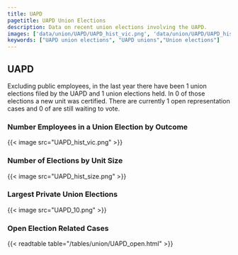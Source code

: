 ```yaml
---
title: UAPD
pagetitle: UAPD Union Elections
description: Data on recent union elections involving the UAPD.
images: ['data/union/UAPD/UAPD_hist_vic.png', 'data/union/UAPD/UAPD_hist_size.png', 'data/union/UAPD/UAPD_10.png']
keywords: ["UAPD union elections", "UAPD unions","Union elections"]
---
```

##  UAPD

Excluding public employees, in the last year there have been 1 union elections filed by the UAPD and 1 union elections held. In 0 of those elections a new unit was certified. There are currently 1 open representation cases and 0 of are still waiting to vote.

### Number Employees in a Union Election by Outcome
{{< image src="UAPD_hist_vic.png" >}}

### Number of Elections by Unit Size
{{< image src="UAPD_hist_size.png" >}}

### Largest Private Union Elections
{{< image src="UAPD_10.png" >}}

### Open Election Related Cases
{{< readtable table="/tables/union/UAPD_open.html" >}}

